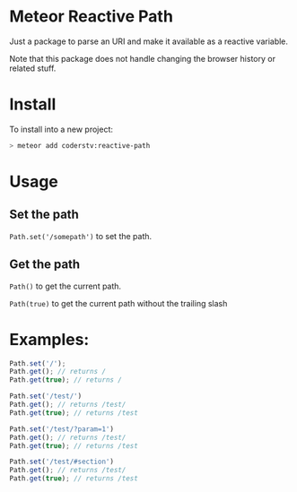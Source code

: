 Meteor Reactive Path
================

Just a package to parse an URI and make it available as a reactive variable.

Note that this package does not handle changing the browser history or related stuff.

# Install

To install into a new project:
```bash
> meteor add coderstv:reactive-path
```

# Usage

## Set the path

`Path.set('/somepath')` to set the path.

## Get the path

`Path()` to get the current path.

`Path(true)` to get the current path without the trailing slash

# Examples:

```javascript
Path.set('/');
Path.get(); // returns /
Path.get(true); // returns /

Path.set('/test/')
Path.get(); // returns /test/
Path.get(true); // returns /test

Path.set('/test/?param=1')
Path.get(); // returns /test/
Path.get(true); // returns /test

Path.set('/test/#section')
Path.get(); // returns /test/
Path.get(true); // returns /test
```
